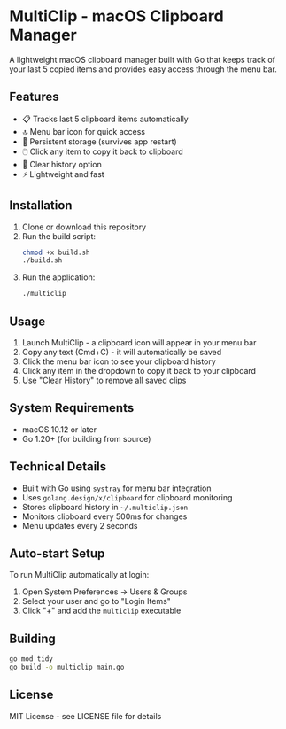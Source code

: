 # MultiClip - macOS Clipboard Manager

A lightweight macOS clipboard manager built with Go that keeps track of your last 5 copied items and provides easy access through the menu bar.

## Features

- 📋 Tracks last 5 clipboard items automatically
- 🔝 Menu bar icon for quick access
- 💾 Persistent storage (survives app restart)
- 🖱️ Click any item to copy it back to clipboard
- 🧹 Clear history option
- ⚡ Lightweight and fast

## Installation

1. Clone or download this repository
2. Run the build script:
   ```bash
   chmod +x build.sh
   ./build.sh
   ```
3. Run the application:
   ```bash
   ./multiclip
   ```

## Usage

1. Launch MultiClip - a clipboard icon will appear in your menu bar
2. Copy any text (Cmd+C) - it will automatically be saved
3. Click the menu bar icon to see your clipboard history
4. Click any item in the dropdown to copy it back to your clipboard
5. Use "Clear History" to remove all saved clips

## System Requirements

- macOS 10.12 or later
- Go 1.20+ (for building from source)

## Technical Details

- Built with Go using `systray` for menu bar integration
- Uses `golang.design/x/clipboard` for clipboard monitoring
- Stores clipboard history in `~/.multiclip.json`
- Monitors clipboard every 500ms for changes
- Menu updates every 2 seconds

## Auto-start Setup

To run MultiClip automatically at login:
1. Open System Preferences → Users & Groups
2. Select your user and go to "Login Items"
3. Click "+" and add the `multiclip` executable

## Building

```bash
go mod tidy
go build -o multiclip main.go
```

## License

MIT License - see LICENSE file for details